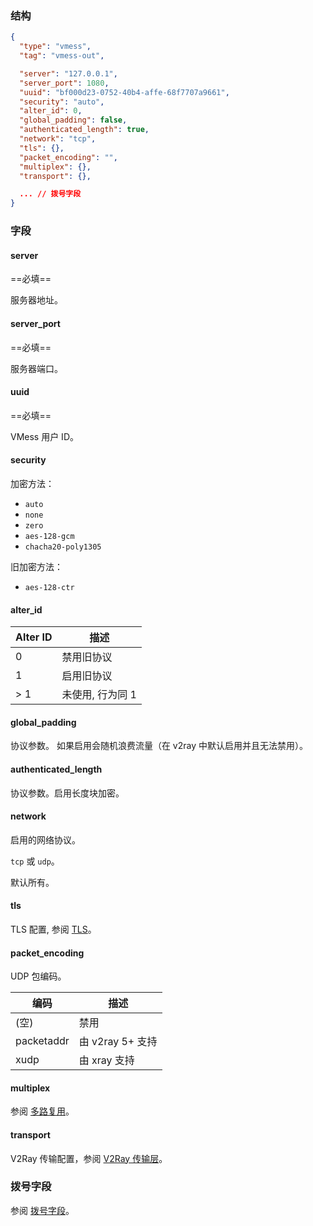 ### 结构

```json
{
  "type": "vmess",
  "tag": "vmess-out",

  "server": "127.0.0.1",
  "server_port": 1080,
  "uuid": "bf000d23-0752-40b4-affe-68f7707a9661",
  "security": "auto",
  "alter_id": 0,
  "global_padding": false,
  "authenticated_length": true,
  "network": "tcp",
  "tls": {},
  "packet_encoding": "",
  "multiplex": {},
  "transport": {},

  ... // 拨号字段
}
```

### 字段

#### server

==必填==

服务器地址。

#### server_port

==必填==

服务器端口。

#### uuid

==必填==

VMess 用户 ID。

#### security

加密方法：

* `auto`
* `none`
* `zero`
* `aes-128-gcm`
* `chacha20-poly1305`

旧加密方法：

* `aes-128-ctr`

#### alter_id

| Alter ID | 描述         |
|----------|------------|
| 0        | 禁用旧协议      |
| 1        | 启用旧协议      |
| > 1      | 未使用, 行为同 1 |

#### global_padding

协议参数。 如果启用会随机浪费流量（在 v2ray 中默认启用并且无法禁用）。

#### authenticated_length

协议参数。启用长度块加密。

#### network

启用的网络协议。

`tcp` 或 `udp`。

默认所有。

#### tls

TLS 配置, 参阅 [TLS](/zh/configuration/shared/tls/#outbound)。

#### packet_encoding

UDP 包编码。

| 编码         | 描述            |
|------------|---------------|
| (空)        | 禁用            |
| packetaddr | 由 v2ray 5+ 支持 |
| xudp       | 由 xray 支持     |

#### multiplex

参阅 [多路复用](/zh/configuration/shared/multiplex#outbound)。

#### transport

V2Ray 传输配置，参阅 [V2Ray 传输层](/zh/configuration/shared/v2ray-transport/)。

### 拨号字段

参阅 [拨号字段](/zh/configuration/shared/dial/)。
